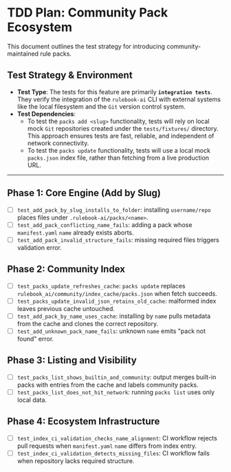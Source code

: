 # TDD Plan: Community Pack Ecosystem

This document outlines the test strategy for introducing community-maintained rule packs.

## Test Strategy & Environment

- **Test Type**: The tests for this feature are primarily **`integration tests`**. They verify the integration of the `rulebook-ai` CLI with external systems like the local filesystem and the `Git` version control system.
- **Test Dependencies**:
    - To test the `packs add <slug>` functionality, tests will rely on local mock `Git` repositories created under the `tests/fixtures/` directory. This approach ensures tests are fast, reliable, and independent of network connectivity.
    - To test the `packs update` functionality, tests will use a local mock `packs.json` index file, rather than fetching from a live production URL.

---

## Phase 1: Core Engine (Add by Slug)
- [ ] `test_add_pack_by_slug_installs_to_folder`: installing `username/repo` places files under `.rulebook-ai/packs/<name>`.
- [ ] `test_add_pack_conflicting_name_fails`: adding a pack whose `manifest.yaml` `name` already exists aborts.
- [ ] `test_add_pack_invalid_structure_fails`: missing required files triggers validation error.

## Phase 2: Community Index
- [ ] `test_packs_update_refreshes_cache`: `packs update` replaces `rulebook_ai/community/index_cache/packs.json` when fetch succeeds.
- [ ] `test_packs_update_invalid_json_retains_old_cache`: malformed index leaves previous cache untouched.
- [ ] `test_add_pack_by_name_uses_cache`: installing by `name` pulls metadata from the cache and clones the correct repository.
- [ ] `test_add_unknown_pack_name_fails`: unknown `name` emits "pack not found" error.

## Phase 3: Listing and Visibility
- [ ] `test_packs_list_shows_builtin_and_community`: output merges built-in packs with entries from the cache and labels community packs.
- [ ] `test_packs_list_does_not_hit_network`: running `packs list` uses only local data.

## Phase 4: Ecosystem Infrastructure
- [ ] `test_index_ci_validation_checks_name_alignment`: CI workflow rejects pull requests when `manifest.yaml` `name` differs from index entry.
- [ ] `test_index_ci_validation_detects_missing_files`: CI workflow fails when repository lacks required structure.
